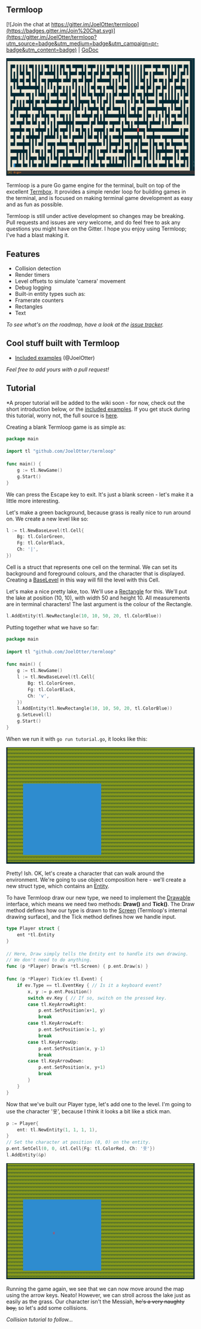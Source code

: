 ## Termloop

[![Join the chat at https://gitter.im/JoelOtter/termloop](https://badges.gitter.im/Join%20Chat.svg)](https://gitter.im/JoelOtter/termloop?utm_source=badge&utm_medium=badge&utm_campaign=pr-badge&utm_content=badge) | [GoDoc](http://godoc.org/github.com/JoelOtter/termloop)

![](_examples/images/maze.png)

Termloop is a pure Go game engine for the terminal, built on top of the excellent [Termbox](https://github.com/nsf/termbox-go). It provides a simple render loop for building games in the terminal, and is focused on making terminal game development as easy and as fun as possible.

Termloop is still under active development so changes may be breaking. Pull requests and issues are *very* welcome, and do feel free to ask any questions you might have on the Gitter. I hope you enjoy using Termloop; I've had a blast making it.

## Features

- Collision detection
- Render timers
- Level offsets to simulate 'camera' movement
- Debug logging
- Built-in entity types such as:
 - Framerate counters
 - Rectangles
 - Text

*To see what's on the roadmap, have a look at the [issue tracker](https://github.com/JoelOtter/termloop/issues).*

## Cool stuff built with Termloop

- [Included examples](https://github.com/JoelOtter/termloop/tree/master/_examples) (@JoelOtter)

_Feel free to add yours with a pull request!_

## Tutorial

*A proper tutorial will be added to the wiki soon - for now, check out the short introduction below, or the [included examples](https://github.com/JoelOtter/termloop/tree/master/_examples). If you get stuck during this tutorial, worry not, the full source is [here](https://github.com/JoelOtter/termloop/blob/master/_examples/tutorial.go).

Creating a blank Termloop game is as simple as:

```go
package main

import tl "github.com/JoelOtter/termloop"

func main() {
	g := tl.NewGame()
	g.Start()
}
```

We can press the Escape key to exit. It's just a blank screen - let's make it a little more interesting.

Let's make a green background, because grass is really nice to run around on. We create a new level like so:

```go
l := tl.NewBaseLevel(tl.Cell{
	Bg: tl.ColorGreen,
	Fg: tl.ColorBlack,
	Ch: '|',
})
```

Cell is a struct that represents one cell on the terminal. We can set its background and foreground colours, and the character that is displayed. Creating a [BaseLevel](http://godoc.org/github.com/JoelOtter/termloop#BaseLevel) in this way will fill the level with this Cell.

Let's make a nice pretty lake, too. We'll use a [Rectangle](http://godoc.org/github.com/JoelOtter/termloop#Rectangle) for this. We'll put the lake at position (10, 10), with width 50 and height 10. All measurements are in terminal characters! The last argument is the colour of the Rectangle.

```go
l.AddEntity(tl.NewRectangle(10, 10, 50, 20, tl.ColorBlue))
```

Putting together what we have so far:

```go
package main

import tl "github.com/JoelOtter/termloop"

func main() {
	g := tl.NewGame()
	l := tl.NewBaseLevel(tl.Cell{
		Bg: tl.ColorGreen,
		Fg: tl.ColorBlack,
		Ch: 'v',
	})
	l.AddEntity(tl.NewRectangle(10, 10, 50, 20, tl.ColorBlue))
	g.SetLevel(l)
	g.Start()
}
```

When we run it with `go run tutorial.go`, it looks like this:

![](_examples/images/tutorial01.png)

Pretty! Ish. OK, let's create a character that can walk around the environment. We're going to use object composition here - we'll create a new struct type, which contains an [Entity](http://godoc.org/github.com/JoelOtter/termloop#Entity).

To have Termloop draw our new type, we need to implement the [Drawable](http://godoc.org/github.com/JoelOtter/termloop#Drawable) interface, which means we need two methods: **Draw()** and **Tick()**. The Draw method defines how our type is drawn to the [Screen](http://godoc.org/github.com/JoelOtter/termloop#Screen) (Termloop's internal drawing surface), and the Tick method defines how we handle input.

```go
type Player struct {
	ent *tl.Entity
}

// Here, Draw simply tells the Entity ent to handle its own drawing.
// We don't need to do anything.
func (p *Player) Draw(s *tl.Screen) { p.ent.Draw(s) }

func (p *Player) Tick(ev tl.Event) {
	if ev.Type == tl.EventKey { // Is it a keyboard event?
		x, y := p.ent.Position()
		switch ev.Key { // If so, switch on the pressed key.
		case tl.KeyArrowRight:
			p.ent.SetPosition(x+1, y)
			break
		case tl.KeyArrowLeft:
			p.ent.SetPosition(x-1, y)
			break
		case tl.KeyArrowUp:
			p.ent.SetPosition(x, y-1)
			break
		case tl.KeyArrowDown:
			p.ent.SetPosition(x, y+1)
			break
		}
	}
}
```

Now that we've built our Player type, let's add one to the level. I'm going to use the character '옷', because I think it looks a bit like a stick man.

```go
p := Player{
	ent: tl.NewEntity(1, 1, 1, 1),
}
// Set the character at position (0, 0) on the entity.
p.ent.SetCell(0, 0, &tl.Cell{Fg: tl.ColorRed, Ch: '옷'})
l.AddEntity(&p)

```

![](_examples/images/tutorial02.png)

Running the game again, we see that we can now move around the map using the arrow keys. Neato! However, we can stroll across the lake just as easily as the grass. Our character isn't the Messiah, ~~he's a very naughty boy,~~ so let's add some collisions.

*Collision tutorial to follow...*
